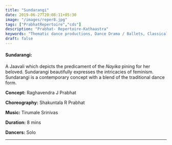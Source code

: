 ```yaml
---
title: "Sundarangi"
date: 2019-06-27T20:08:11+05:30
image: "/images/reper8.jpg"
tags: ["PrabhatRepertoire","cds"]
description: "Prabhat- Repertoire-Kathaastra"
keywords: "Thematic dance productions, Dance Drama / Ballets, Classical dance sequences."
draft: false
---
```


#### **Sundarangi:**
A Jaavali which depicts the predicament of the _Nayika_ pining for her beloved. Sundarangi beautifully expresses the intricacies of feminism. Sundarangi is a contemporary concept with a blend of the traditional dance form.

**Concept:** Raghavendra J Prabhat

**Choreography:** Shakuntala R Prabhat

**Music:** Tirumale Srinivas

**Duration:** 8 mins

**Dancers:** Solo

---